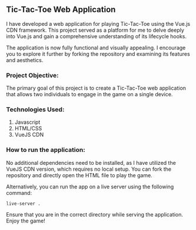 ## Tic-Tac-Toe Web Application

I have developed a web application for playing Tic-Tac-Toe using the Vue.js CDN framework. This project served as a platform for me to delve deeply into Vue.js and gain a comprehensive understanding of its lifecycle hooks.

The application is now fully functional and visually appealing. I encourage you to explore it further by forking the repository and examining its features and aesthetics.

### Project Objective:

The primary goal of this project is to create a Tic-Tac-Toe web application that allows two individuals to engage in the game on a single device.

### Technologies Used:
1. Javascript
2. HTML/CSS
3. VueJS CDN

### How to run the application:

No additional dependencies need to be installed, as I have utilized the VueJS CDN version, which requires no local setup. You can fork the repository and directly open the HTML file to play the game.

Alternatively, you can run the app on a live server using the following command:
```
live-server .
```
Ensure that you are in the correct directory while serving the application. Enjoy the game!
